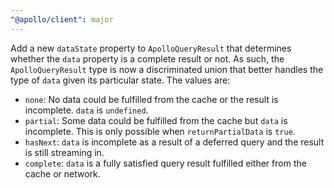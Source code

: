 ```yaml
---
"@apollo/client": major
---
```


Add a new `dataState` property to `ApolloQueryResult` that determines whether the `data` property is a complete result or not. As such, the `ApolloQueryResult` type is now a discriminated union that better handles the type of `data` given its particular state. The values are:

- `none`: No data could be fulfilled from the cache or the result is incomplete. `data` is `undefined`.
- `partial`: Some data could be fulfilled from the cache but `data` is incomplete. This is only possible when `returnPartialData` is `true`.
- `hasNext`: `data` is incomplete as a result of a deferred query and the result is still streaming in.
- `complete`: `data` is a fully satisfied query result fulfilled either from the cache or network.
